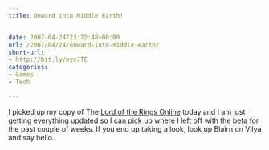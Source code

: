 ```yaml
---
title: Onward into Middle Earth!


date: 2007-04-24T23:22:48+00:00
url: /2007/04/24/onward-into-middle-earth/
short-url:
- http://bit.ly/eyzJTE
categories:
- Games
- Tech

---
```

<div class='microid-mailto+http:sha1:03ae0f78d611f0a8452227e8b6046e36f87a508d'>

I picked up my copy of The <a href="http://www.lotro.com">Lord of the Rings Online</a> today and I am just getting everything updated so I can pick up where I left off with the beta for the past couple of weeks. If you end up taking a look, look up Blairn on Vilya and say hello.

